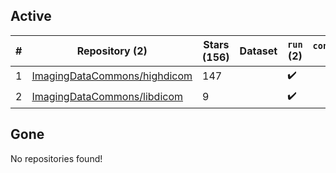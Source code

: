 ## Active
| # | Repository (2) | Stars (156) | Dataset | `run` (2) | `containers-run` |
| --- | --- | --- | --- | --- | --- |
| 1 | [ImagingDataCommons/highdicom](https://github.com/ImagingDataCommons/highdicom) | 147 |  | :heavy_check_mark: |  |
| 2 | [ImagingDataCommons/libdicom](https://github.com/ImagingDataCommons/libdicom) | 9 |  | :heavy_check_mark: |  |

## Gone
No repositories found!
